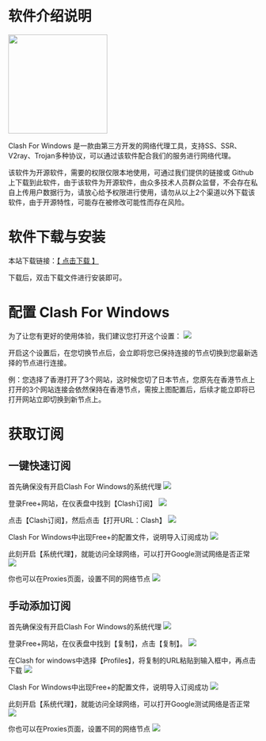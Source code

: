 # 软件介绍说明
<img src="https://freeplus.top/theme/Aurora/static/img/imgs2/clash.png" width="200px" />

Clash For Windows 是一款由第三方开发的网络代理工具，支持SS、SSR、V2ray、Trojan多种协议，可以通过该软件配合我们的服务进行网络代理。

该软件为开源软件，需要的权限仅限本地使用，可通过我们提供的链接或 Github 上下载到此软件，由于该软件为开源软件，由众多技术人员群众监督，不会存在私自上传用户数据行为，请放心给予权限进行使用，请勿从以上2个渠道以外下载该软件，由于开源特性，可能存在被修改可能性而存在风险。
# 软件下载与安装
本站下载链接：[【 点击下载 】](https://github.com/clashdownload/Clash_for_Windows/releases/download/0.20.39/Clash.for.Windows.Setup.0.20.39.exe)  

下载后，双击下载文件进行安装即可。

# 配置 Clash For Windows
为了让您有更好的使用体验，我们建议您打开这个设置：
![](https://freeplus.top/theme/Aurora/static/img/imgs2/clashFW0.png)  

开启这个设置后，在您切换节点后，会立即将您已保持连接的节点切换到您最新选择的节点进行连接。

例：您选择了香港打开了3个网站，这时候您切了日本节点，您原先在香港节点上打开的3个网站连接会依然保持在香港节点，需按上图配置后，后续才能立即将已打开网站立即切换到新节点上。

# 获取订阅
## 一键快速订阅
首先确保没有开启Clash For Windows的系统代理
![](https://freeplus.top/theme/Aurora/static/img/imgs2/clashFW1.png)

登录Free+网站，在仪表盘中找到【Clash订阅】
![](https://freeplus.top/theme/Aurora/static/img/imgs2/clashFW2.png)

点击【Clash订阅】，然后点击【打开URL：Clash】
![](https://freeplus.top/theme/Aurora/static/img/imgs2/clashFW3.png)

Clash For Windows中出现Free+的配置文件，说明导入订阅成功
![](https://freeplus.top/theme/Aurora/static/img/imgs2/clashFW4.png)

此刻开启【系统代理】，就能访问全球网络，可以打开Google测试网络是否正常
![](https://freeplus.top/theme/Aurora/static/img/imgs2/clashFW5.png)

你也可以在Proxies页面，设置不同的网络节点
![](https://freeplus.top/theme/Aurora/static/img/imgs2/clashFW6.png)

## 手动添加订阅
首先确保没有开启Clash For Windows的系统代理
![](https://freeplus.top/theme/Aurora/static/img/imgs2/clashFW1.png)

登录Free+网站，在仪表盘中找到【复制】，点击【复制】。
![](https://freeplus.top/theme/Aurora/static/img/imgs2/clashFW7.png)

在Clash for windows中选择【Profiles】，将复制的URL粘贴到输入框中，再点击下载
![](https://freeplus.top/theme/Aurora/static/img/imgs2/clashFW8.png)

Clash For Windows中出现Free+的配置文件，说明导入订阅成功
![](https://freeplus.top/theme/Aurora/static/img/imgs2/clashFW9.png)

此刻开启【系统代理】，就能访问全球网络，可以打开Google测试网络是否正常
![](https://freeplus.top/theme/Aurora/static/img/imgs2/clashFW5.png)

你也可以在Proxies页面，设置不同的网络节点
![](https://freeplus.top/theme/Aurora/static/img/imgs2/clashFW6.png)
